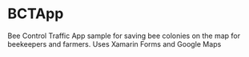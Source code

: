 # BCTApp
Bee Control Traffic App sample for saving bee colonies on the map for beekeepers and farmers. Uses Xamarin Forms and Google Maps
